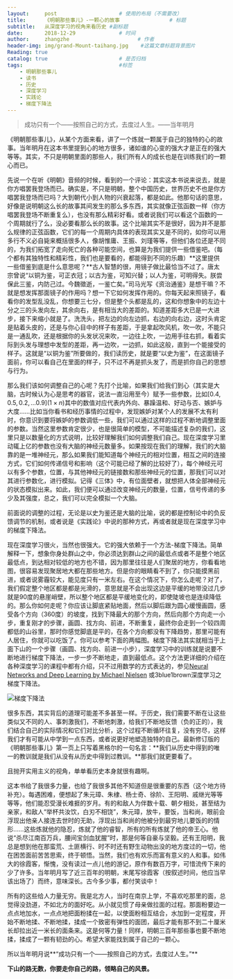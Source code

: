 ```yaml
---
layout:     post                    # 使用的布局（不需要改）
title:      《明朝那些事儿》-一颗心的故事                # 标题 
subtitle:   从深度学习的视角来看历史 #副标题
date:       2018-12-29              # 时间
author:     zhangzhe                      # 作者
header-img: img/grand-Mount-taihang.jpg    #这篇文章标题背景图片
Reading: true
catalog: true                       # 是否归档
tags:                               #标签
    - 明朝那些事儿
    - 读书
    - 历史
    - 深度学习
    - 实践论
    - 梯度下降法
---
```

> 成功只有一个——按照自己的方式，去度过人生。——当年明月

《明朝那些事儿》，从某个方面来看，讲了一个炼就一颗属于自己的独特的心的故事。当年明月在这本书里提到心的地方很多，诸如谁的心变的强大才是正在的强大等等。其实，不只是明朝里面的那些人，我们所有人的成长也是在训练我们的一颗心而已。

先说一个在听《明朝》音频的时候，看到的一个评论：其实这本书说来说去，就是你方唱罢我登场而已。确实是，不只是明朝，整个中国历史，世界历史不也是你方唱罢我登场而已吗？大到朝代小到人物的兴衰起落，都是如此。他那句话的意思，好像是说明朝这么长的故事其间发生的那么多东西，其实就像正弦函数一样（你方唱罢我登场不断重复么），也没有那么精彩好看。或者说我们可以看这个函数的一个周期就行了么，没必要看那么长的故事。这个比喻其实不是很好，因为并不是那么规律的正弦函数，它们的每一个周期内具体的表现其实又是不同的，如你可以用多行不义必自毙来概括很多人，像胡惟庸、王振、刘瑾等等，但他们各位还是不同的，为我们拓宽了走向死亡的各种可能空间，也算是为我们提供一些借鉴吧。（每个都有其独特性和精彩性，我们也是要看的，都能得到不同的乐趣）**这里提供一些借鉴到底是什么意思呢？**古人智慧的很，用镜子做比最恰当不过了。唐太宗曾说“以铜为鉴，可正衣冠；以古为鉴，可知兴替；以人为鉴，可明得失。朕尝保此三鉴，内防己过。今魏徵逝，一鉴亡矣。”司马光写《资治通鉴》是想干嘛？不就是想发挥那面镜子的作用吗？想一下它如何发挥作用的。你每天起来照镜子，看看你的发型乱没乱，你想要三七分，但是整个头都是乱的，这和你想象中的左边十分之三的头发向左，其余向右，是有相当大的差距的。知道差距多大已是一大进步，接下来缩小就是了。洗洗头，把左边的向左边抓，右边的向右边，这时头肯定是贴着头皮的，还是与你心目中的样子有差距，于是拿起吹风机，吹一吹，不能只是一通乱吹，还是根据你的头发状况来吹，一边往上吹，一边用手往右抓，看着实际到头发与理想中发型的差距，再一边吹，一边抓，如此这般，直到一个能接受的样子。这就是“以铜为鉴”所要做的，我们读历史，就是要“以史为鉴”，在这面镜子面前，你可以看自己在里面的样子，只不过不再是抓头发了，而是抓你自己的思想与行为。

那么我们该如何调整自己的心呢？先打个比喻，如果我们给我们到心（其实是大脑，古时候认为心是思考的器官，说法一直沿用至今）赋予一些参数，比如$[0.4, 0.5, 0.2,...0.9](1×n)$其中的数值对应代表内外向、暴躁温和、好动与否、嫉妒与大度……比如当你看书和经历事情的过程中，发现嫉妒对某个人的发展不太有利时，你意识到要将嫉妒的参数调低一些，我们可以通过这样的过程不断地调整里面的参数。当然这里参数肯定很少，也是很简单的模型，不可能描述复杂的我们，这里只是以数量化的方式说明，比较好理解我们如何调整我们自己。现在深度学习里动辄上亿的参数也没有大脑的神经元数量多。如果按现在我们的理解，我们的大脑靠的是一堆神经元，那么如果我们能知道每个神经元的相对位置，相互之间的连接方式，它们如何传递信号和影响（这个可能已经了解的比较好了），每个神经元可以有多个参数，位置，与其他神经元的链接数和那些神经元的位置，那我们可以对其进行参数化，进行模拟。记得《三体》中，有位面壁者，就想把人体全部神经元的状态模拟出来。如此，我们便可以通过改变神经元的数量，位置，信号传递的多少及其强度，总之，我们可以完全模拟一个大脑。

前面说的调整的过程，无论是以史为鉴还是大脑的比喻，说的都是控制论中的负反馈调节的机制，或者说是《实践论》中说的那种方式，再或者就是现在深度学习中的梯度下降法。

现在深度学习很火，当然也很强大。它的强大依赖于一个方法-梯度下降法。简单解释一下，想象你身处群山之中，你必须达到群山之间的最低点或者不是整个地区最低点，到达相对较低的地方也不错，因为那里往往是人们聚居的地方，你看看地图，很容易发现聚居地大都在那些地方。但是你的眼睛看不到了，你只能摸黑前进，或者说雾霾较大，能见度只有一米左右。在这个情况下，你怎么走呢？对了，我们假定整个地区都是都是光滑的，意思就是不会出现这边是平缓的地带没过几步就是90度的悬崖峭壁，所以整个地区都是平缓地变化的，即使陡坡也是连续降低的。那么你如何走呢？你应该让脚底紧贴地面，然后以脚后跟为圆心缓慢画圆，感受各个方向（360度）的坡度，找到下降最大的那个方向，然后向那个方向走一小步，重复刚才的步骤，画圆、找方向、前进，不断重复，最终你会走到一个较四周都低的山谷里，那时你感觉脚底是平的，在各个方向都没有下降趋势，那里可能有人居住，你就可以吃饭了。你可以参考下面的两幅图。梯度下降法其实就相当于上面下山的一个步骤（画圆、找方向、前进一小步），深度学习中的训练就是说要不断地进行梯度下降法，一步一步不断地走，直到最低点。这个方法更详细的介绍在各种深度学习的课程中都有介绍，只不过用数学的方式表达的，参见[Neural Networks and Deep Learning by Michael Nielsen](http://neuralnetworksanddeeplearning.com/) 或3blue1brown深度学习之梯度下降法。

![梯度下降法](https://raw.githubusercontent.com/PhilosopherZ/ImgeBed/master/Imges/post-Gradient.png?token=Afj4-R6NVtt1BFaTieKghfEETI0Lmiydks5cowfLwA%3D%3D)



很多东西，其实背后的道理可能差不多甚至一样。于历史，我们需要不断在让这些类似又不同的人、事刺激我们，不断地刺激，给我们不断地反馈（负的正的），我们结合自己的实际情况和它们对比分析，这个过程不断循环往复，没有穷尽，这样我们才有可能从中学到一点东西，或者说更好地塑造独特的自己。最新修订版的《明朝那些事儿》第一页上只写着黑格尔的一句名言：**我们从历史中得到的唯一的教训就是我们从没有从历史中得到过教训。**那我们就更要看了。

且抛开实用主义的视角，单单看历史本身就很有趣啊。

这本书给了我很多力量，也给了我很多其他不知道但是很重要的东西（这个地方待补充）。每遇困难，便想起了朱元璋、朱棣、杨士奇、徐阶、王阳明、戚继光等等等等，他们能忍受漫长难捱的岁月。有的和敌人为伴数十载、朝夕相处，甚至结为亲家，和敌人“举杯共汝饮，白刃不相饶”，朱元璋，放牛，要饭，当和尚，眼前会浮现出他亲人接连去世时的无助，浮现出当和尚的他被分到最穷地儿要饭的的情形……这些炼就他的隐忍，炼就了他的睿智，所有的所有炼就了他的帝王心。他说“杀尽江南百万兵，腰间宝剑血犹腥”时，那是何等自豪与坚毅。还有王阳明，我总是想到他在那蛮荒、土匪横行、时不时还有野生动物出没的地方度过的一切，他在困苦面前苦苦思索，终于顿悟。当然，我们也有欢乐而富有意义的人和事。如伟大的徐霞客，惭愧，没有读过一点儿他的游记，原作有数百万字，可惜流传下来的少了许多。当年明月写了近三百年的明朝，末尾写徐霞客（按叙述时间，他应当早该出场了）而终，意味深长。古今多少事，都付笑谈中！

所有的这些给人力量无穷。我是北方人，当时在南京上学，不喜欢吃那里的面，总觉得没劲道，不如北方的面好吃。从小就见惯了母亲做拉面的过程。那面粉要边一点点地加水，一点点地把面粉揉在一起，以使面粉相互结合，水加到一定程度，开始不断地揉、不断地揉，揉成一个致密有弹性的面团，最后才能有那不到二十厘米长却拉出近一米长的面条来。这是何等力量！同样，明朝三百年那些事也要不断地揉，揉成了一颗有韧劲的心。希望大家能找到属于自己的一颗心。

所以当年明月说**“成功只有一个——按照自己的方式，去度过人生。”** 

**下山的路无数，你要走你自己的路，领略自己的风景。**

